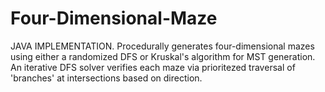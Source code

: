 # Four-Dimensional-Maze
 JAVA IMPLEMENTATION. Procedurally generates four-dimensional mazes using either a randomized DFS or Kruskal's algorithm for MST generation. An iterative DFS solver verifies each maze via prioritezed traversal of 'branches' at intersections based on direction. 